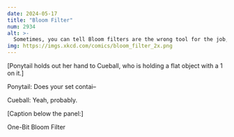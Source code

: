 ```yaml
---
date: 2024-05-17
title: "Bloom Filter"
num: 2934
alt: >-
  Sometimes, you can tell Bloom filters are the wrong tool for the job, but when they're the right one you can never be sure.
img: https://imgs.xkcd.com/comics/bloom_filter_2x.png
---
```

[Ponytail holds out her hand to Cueball, who is holding a flat object with a 1 on it.]

Ponytail: Does your set contai–

Cueball: Yeah, probably.

[Caption below the panel:]

One-Bit Bloom Filter